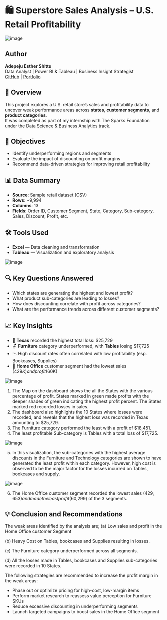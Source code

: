 
# 🛍️ Superstore Sales Analysis – U.S. Retail Profitability
![image](https://user-images.githubusercontent.com/97131888/179262766-09549c14-4b46-46e1-876e-8626d53be572.png)


## Author

**Adepeju Esther Shittu**  
Data Analyst | Power BI & Tableau | Business Insight Strategist  
[GitHub](https://github.com/Renikeji19) | [Portfolio](https://myfol.io/adepejushittu) 


## 📌 Overview

This project explores a U.S. retail store’s sales and profitability data to uncover weak performance areas across **states**, **customer segments**, and **product categories**.  
It was completed as part of my internship with The Sparks Foundation under the Data Science & Business Analytics track.

## 🎯 Objectives

- Identify underperforming regions and segments
- Evaluate the impact of discounting on profit margins
- Recommend data-driven strategies for improving retail profitability

## 📊 Data Summary

- **Source**: Sample retail dataset (CSV)
- **Rows**: ~9,994  
- **Columns**: 13  
- **Fields**: Order ID, Customer Segment, State, Category, Sub-category, Sales, Discount, Profit, etc.

## 🛠 Tools Used

- **Excel** — Data cleaning and transformation  
- **Tableau** — Visualization and exploratory analysis

![image](https://user-images.githubusercontent.com/97131888/179301372-af9eaa9d-6d60-466a-b3a2-9b835b4d4840.png)

## 🔍 Key Questions Answered

- Which states are generating the highest and lowest profit?
- What product sub-categories are leading to losses?
- How does discounting correlate with profit across categories?
- What are the performance trends across different customer segments?

## 📈 Key Insights

- 🔻 **Texas** recorded the highest total loss: $25,729  
- 🪑 **Furniture** category underperformed, with **Tables** losing $17,725  
- 📉 High discount rates often correlated with low profitability (esp. Bookcases, Supplies)  
- 🧾 **Home Office** customer segment had the lowest sales ($429K) and profit ($60K)


![image](https://user-images.githubusercontent.com/97131888/179317726-4ac28c75-02f6-45c8-b0cf-cbb72389c9ae.png)

1. The Map on the dashboard shows the all the States with the various percentage of profit. States marked in green made profits with the deeper shades of green indicating the highest profit percent. The States marked red recorded losses in sales.
2. The dashboard also highlights the 10 States where losses were recorded, and reveals that the highest loss was recorded in Texas amounting to $25,729. 
3. The Furniture category performed the least with a profit of $18,451.
4. The least profitable Sub-category is Tables with a total loss of $17,725.

![image](https://user-images.githubusercontent.com/97131888/179326745-997448c9-6bfd-45b4-9740-6f7ef218b2ba.png)

5. In this visualization, the sub-categories with the highest average discounts in the Furniture and Technology categories are shown to have generated the least profit within each category. However, high cost is observed to be the major factor for the losses incurred on Tables, bookcases and supply. 

![image](https://user-images.githubusercontent.com/97131888/179324717-8540b315-e11b-42e7-bfc0-3732134c22f5.png)

6. The Home Office customer segment recorded the lowest sales ($429,653) and made the least profit ($60,299) of the 3 segments. 


## 💡 Conclusion and Recommendations
The weak areas identified by the analysis are;
(a) Low sales and profit in the Home Office customer Segment

(b) Heavy Cost on Tables, bookcases and Supplies resulting in losses.

(c) The Furniture category underperformed across all segments.

(d) All the losses made in Tables, bookcases and Supplies sub-categories were recorded in 10 States.

The following strategies are recommended to increase the profit margin in the weak areas:

- Phase out or optimize pricing for high-cost, low-margin items  
- Perform market research to reassess value perception for Furniture SKUs  
- Reduce excessive discounting in underperforming segments  
- Launch targeted campaigns to boost sales in the Home Office segment
